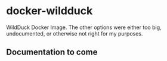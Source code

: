 # docker-wildduck
WildDuck Docker Image. The other options were either too big, undocumented, or otherwise not right for my purposes.

## Documentation to come
